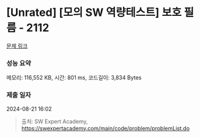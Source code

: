 # [Unrated] [모의 SW 역량테스트] 보호 필름 - 2112 

[문제 링크](https://swexpertacademy.com/main/code/problem/problemDetail.do?contestProbId=AV5V1SYKAaUDFAWu) 

### 성능 요약

메모리: 116,552 KB, 시간: 801 ms, 코드길이: 3,834 Bytes

### 제출 일자

2024-08-21 16:02



> 출처: SW Expert Academy, https://swexpertacademy.com/main/code/problem/problemList.do